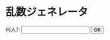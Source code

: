 <h1 id="_title">乱数ジェネレータ</h1>

<form action="#" name="rd_form">  
  何人?: <input type="text" name="rd">
  <input type="submit" value="OK">
  <p id="output"></p>
</form>

<script type="text/javascript">
  function getRandomInt(max) {
      return Math.floor(Math.random() * max);
    }

  function rd(N) {
    let tf_array = Array(N).fill(0);
    for (let i = 0; i < N; i++) {
      tf_array[i] = i+1;
    }

    let cnt = 0;
    while (true) {
      let t = getRandomInt(N);
      if (tf_array[t-1] == 0) {
        document.write(t + "<br>");
        tf_array[t-1] = 1;
        cnt++;
      }
      if (cnt == N) break;
    }
  }

  function _main(N) {
    if (N == "") {
      return "値を入力してください";
    } else {
      return 12;
    }
  }
  
  document.getElementById('form').onsubmit = function(event) {
    event.preventDefault();
    
    let inputForm = document.getElementById('form').content.value;
    let N = '${inputForm}';

    document.getElementById('output').textContent = ${inoutForm}';
  }
</script>
